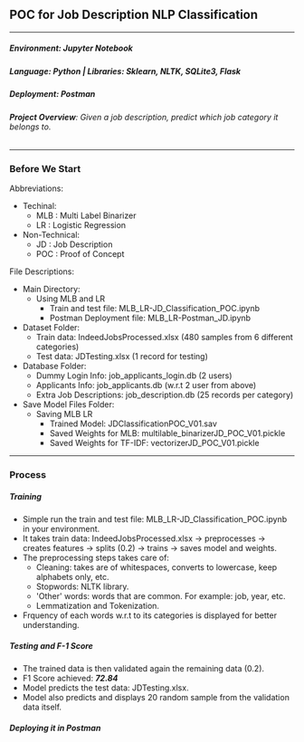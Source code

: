 ## POC for Job Description NLP Classification
---
##### **Environment**: *Jupyter Notebook* 
##### **Language**: *Python* | Libraries: *Sklearn, NLTK, SQLite3, Flask*
##### **Deployment**: *Postman*

###### **Project Overview**: Given a job description, predict which job category it belongs to.
-----
### Before We Start

Abbreviations:
- Techinal:
  - MLB : Multi Label Binarizer
  - LR : Logistic Regression
- Non-Technical:
  - JD : Job Description
  - POC : Proof of Concept

File Descriptions:
- Main Directory:
  - Using MLB and LR
    - Train and test file: MLB_LR-JD_Classification_POC.ipynb
    - Postman Deployment file: MLB_LR-Postman_JD.ipynb
- Dataset Folder:
  - Train data: IndeedJobsProcessed.xlsx (480 samples from 6 different categories)
  - Test data: JDTesting.xlsx (1 record for testing)
- Database Folder:
  - Dummy Login Info: job_applicants_login.db (2 users)
  - Applicants Info: job_applicants.db (w.r.t 2 user from above)
  - Extra Job Descriptions: job_description.db (25 records per category)
- Save Model Files Folder:
  - Saving MLB LR
    - Trained Model: JDClassificationPOC_V01.sav
    - Saved Weights for MLB: multilable_binarizerJD_POC_V01.pickle
    - Saved Weights for TF-IDF: vectorizerJD_POC_V01.pickle
----
  
### Process
##### Training

- Simple run the train and test file: MLB_LR-JD_Classification_POC.ipynb in your environment.
- It takes train data: IndeedJobsProcessed.xlsx → preprocesses → creates features → splits (0.2) → trains → saves model and weights.
- The preprocessing steps takes care of:
  - Cleaning: takes are of whitespaces, converts to lowercase, keep alphabets only, etc.
  - Stopwords: NLTK library.
  - 'Other' words: words that are common. For example: job, year, etc.
  - Lemmatization and Tokenization.
- Frquency of each words w.r.t to its categories is displayed for better understanding.

##### Testing and F-1 Score

- The trained data is then validated again the remaining data (0.2).
- F1 Score achieved: ***72.84***
- Model predicts the test data: JDTesting.xlsx.
- Model also predicts and displays 20 random sample from the validation data itself.

##### Deploying it in Postman

  


